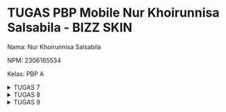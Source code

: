 # TUGAS PBP Mobile Nur Khoirunnisa Salsabila - BIZZ SKIN

Nama: Nur Khoirunnisa Salsabila

NPM: 2306165534

Kelas: PBP A

<details>
  <summary>TUGAS 7</summary>

# 1. Jelaskan apa yang dimaksud dengan stateless widget dan stateful widget, dan jelaskan perbedaan dari keduanya.

#### Stateless Widget
- Widget yang statis/tidak berubah (immutable)
- Tidak memiliki state internal yang bisa berubah selama widget hidup
- Dibuat ulang setiap kali ada perubahan, bukan diupdate
- Cocok untuk UI yang tidak perlu berubah seperti text, icon, atau layout statis
- Contoh di kode saya: `MyApp`, `MyHomePage`, `InfoCard`, `ItemCard`
  ![image](https://github.com/user-attachments/assets/736815ce-0c8b-49b9-88ec-eb1cd5685c4e)
  ![image](https://github.com/user-attachments/assets/5a0e03f9-16e8-4703-b26c-ab072c976e7d)
  ![image](https://github.com/user-attachments/assets/deb019a7-3a57-4f5f-9055-add1f7654a1b)
  ![image](https://github.com/user-attachments/assets/0c3f4b43-e66f-4969-a0a3-f4ed298d611c)

#### Stateful Widget
- Widget yang dinamis dan dapat berubah (mutable)
- Memiliki state internal yang bisa diupdate selama widget hidup
- Dapat memperbarui tampilan ketika ada perubahan data
- Cocok untuk UI yang interaktif seperti form, animasi, atau data yang berubah
- **Contoh**: `Checkbox`, `Slider`, dan `TextField` (dengan perubahan state).

### Perbedaan antara Stateless dan Stateful Widget

| Aspect               | Stateless Widget                            | Stateful Widget                            |
|----------------------|---------------------------------------------|--------------------------------------------|
| **State**            | Tidak memiliki state internal               | Memiliki state yang dapat berubah          |
| **Penggunaan**       | UI statis, tidak berubah                    | UI dinamis, berubah berdasarkan state      |
| **Perubahan Tampilan** | Tidak dapat diperbarui setelah dibuat       | Dapat diperbarui dengan `setState()`       |
| **Contoh**           | `Text`, `Icon`, `Image`                    | `Checkbox`, `Slider`, `TextField`          |

# 2. Sebutkan widget apa saja yang kamu gunakan pada proyek ini dan jelaskan fungsinya.
* **Structural Widgets:**
  - **MaterialApp:** Widget root yang menyediakan framework material design
    ![image](https://github.com/user-attachments/assets/155a3cda-f673-4c7a-8757-64a56eb56af3)
    
  - **Scaffold:** Memberikan struktur layout dasar material design
    ![image](https://github.com/user-attachments/assets/98bc3adf-97e6-4023-8917-c4b69a2f8a4c)

  - **Column:** Mengatur children secara vertikal
    ![image](https://github.com/user-attachments/assets/9d613f5e-cc82-4da3-a41b-65e1a241ceb1)

  - **Row:** Mengatur children secara horizontal
    ![image](https://github.com/user-attachments/assets/e9c66cc7-896f-40f3-b950-31b41292c65c)

  - **Container:** Wadah yang dapat dikustomisasi dengan padding, margin, dll
    ![image](https://github.com/user-attachments/assets/74da29b1-2768-4b9c-8d46-fcc13803ef8e)

  - **Center:** Menempatkan child di tengah
    ![image](https://github.com/user-attachments/assets/0673c116-0953-4c37-b01e-eb1b560c5ef9)

  - **GridView:** Menampilkan items dalam grid layout
    ![image](https://github.com/user-attachments/assets/76d756ca-4c6a-4007-a624-f92d6d23fe40)


* **UI Elements:**
  - **AppBar:** Bar aplikasi di bagian atas
    ![image](https://github.com/user-attachments/assets/1f792a88-c1bd-478f-933a-dad1dc60607e)

  - **Card:** Menampilkan konten dalam bentuk card material design
    ![image](https://github.com/user-attachments/assets/8f64a4d6-fddb-45bb-98a1-635c730ab68d)

  - **Text:** Menampilkan text
    ![image](https://github.com/user-attachments/assets/2bbca2b1-b4fc-4c93-93ba-3bbc6ac602d5)

  - **Icon:** Menampilkan icon
    ![image](https://github.com/user-attachments/assets/a8d35f46-871c-439f-ae06-ee9ca82dd556)

  - **InkWell:** Memberikan efek ripple saat ditekan
  - **Material:** Memberikan visual material design
    ![image](https://github.com/user-attachments/assets/da783f24-53f2-4dfa-b4c6-9528577f171a)


* **Layout Widgets:**
  - **Padding:** Memberikan padding pada widget
  - **SizedBox:** Memberikan space kosong dengan ukuran tertentu
    ![image](https://github.com/user-attachments/assets/e9372c1d-f382-48e3-ae62-19c254742af3)

* **Custom Widgets:**
  - **InfoCard:** Widget kustom yang digunakan untuk menampilkan informasi dalam bentuk kartu.
    ![image](https://github.com/user-attachments/assets/3653bdd7-fe0b-4595-b36a-8b4a8a5932d4)

  - **ItemCard:** Widget kustom yang digunakan untuk menampilkan ikon dan teks dalam bentuk kartu.
    ![image](https://github.com/user-attachments/assets/64250a35-0c01-44a6-bf0f-f56856dac06b)

# **3. Apa fungsi dari setState()? Jelaskan variabel apa saja yang dapat terdampak dengan fungsi tersebut.**

- Fungsi dari `setState()` adalah method yang digunakan dalam `StatefulWidget` untuk memberitahu framework bahwa internal state telah berubah dan perlu melakukan rebuild widget.
- Saat `setState()` dipanggil, Flutter akan menjalankan ulang metode `build()` dari widget tersebut untuk memperbarui tampilan sesuai dengan perubahan state.
- Dalam kode saya saat ini tidak ada penggunaan `setState()` karena semua widget adalah stateless. 

**Variabel yang dapat terdampak adalah:**
- Variabel yang dideklarasikan sebagai `non-final` dalam class `State` (Semua variabel yang berada dalam kelas State dari `StatefulWidget` dapat terdampak oleh `setState()`).
- Variabel yang diupdate di dalam fungsi `setState()`

# **4. Jelaskan perbedaan antara const dengan final.**

* `const`:
  - Variabel harus diinisialisasi pada saat compile-time
  - `const` digunakan untuk mendeklarasikan nilai yang bersifat konstan, tidak akan pernah berubah.
  - Nilai harus sudah diketahui sebelum program dijalankan
  - Membuat objek menjadi deeply immutable
  - Contoh: const Text('Hello')

* `final`:
  - Variabel bisa diinisialisasi pada runtime
  - Nilai bisa ditentukan saat program berjalan
  - Hanya membuat referensi variabel immutable, bukan nilai dalamnya
  - `final` digunakan untuk mendeklarasikan variabel yang nilainya hanya dapat diinisialisasi sekali dan tidak dapat diubah setelah itu.
  - Nilai yang dideklarasikan dengan `final` dapat ditentukan pada saat di-compile (runtime).
  - `final` sering digunakan untuk variabel yang nilainya baru diketahui pada saat runtime.
Contoh: final String name = getName()

| Aspect               | `const`                                 | `final`                                |
|----------------------|-----------------------------------------|----------------------------------------|
| **Saat Kompilasi**   | Harus sudah diketahui nilainya          | Bisa ditentukan saat runtime           |
| **Perubahan Nilai**  | Tidak bisa diubah setelah diinisialisasi | Tidak bisa diubah setelah diinisialisasi |

- **Const**: Digunakan untuk nilai yang sudah diketahui saat kompilasi dan bersifat konstan, tidak dapat diubah selama runtime.
- **Final**: Menyimpan nilai yang hanya dapat diinisialisasi sekali, namun nilainya bisa ditentukan selama runtime.

# **5. Jelaskan bagaimana cara kamu mengimplementasikan checklist-checklist di atas.**

**1. Membuat Projek Flutter dengan command:**
``flutter create bizz_skin_mobile``

**2. Membuat tiga tombol sederhana dengan ikon dan teks**
- Membuka file menu.dart dan menambahkan daftar item dengan ikon dan teks:
  ```dart
  final List<ItemHomepage> items = [
    ItemHomepage("Lihat Daftar Produk", Icons.production_quantity_limits_rounded, Colors.pink), 
    ItemHomepage("Tambah Produk", Icons.add, Colors.purple), 
    ItemHomepage("Logout", Icons.logout, Colors.blue), 
  ];
  
- Menggunakan GridView untuk menampilkan tombol-tombol dalam bentuk grid:
  ```dart
  GridView.count(
                    primary: true,
                    padding: const EdgeInsets.all(20),
                    crossAxisSpacing: 10,
                    mainAxisSpacing: 10,
                    crossAxisCount: 3,
                    shrinkWrap: true,
                    children: items.map((ItemHomepage item) {
                      return ItemCard(item);
                    }).toList(),
                  ),

**3. Membuat Warna-warna yang berbeda untuk setiap tombol**
- Buka file `menu.dart` kemudian atur warna latar belakang untuk setiap ombol di dalam `ItemCard`:
  ```dart
    class ItemCard extends StatelessWidget {
    final ItemHomepage item;
  
    const ItemCard(this.item, {super.key});
  
    @override
    Widget build(BuildContext context) {
      return Material(
        color: item.color,
        borderRadius: BorderRadius.circular(12),
        child: InkWell(
          onTap: () {
            ScaffoldMessenger.of(context)
              ..hideCurrentSnackBar()
              ..showSnackBar(SnackBar(
                  content: Text("Kamu telah menekan tombol ${item.name}!")));
          },
          child: Container(
            padding: const EdgeInsets.all(8),
            child: Center(
              child: Column(
                mainAxisAlignment: MainAxisAlignment.center,
                children: [
                  Icon(
                    item.icon,
                    color: Colors.white,
                    size: 30.0,
                  ),
                  const Padding(padding: EdgeInsets.all(3)),
                  Text(
                    item.name,
                    textAlign: TextAlign.center,
                    style: const TextStyle(color: Colors.white),
                  ),
                ],
              ),
            ),
          ),
        ),
      );
    }
  }

**4. Memunculkan Snackbar**
- Menambahkan 'action' pada setiap tombol di dalam ItemCard agar dapat memunculkan Snackbar:
  ```dart
  onTap: () {
          ScaffoldMessenger.of(context)
            ..hideCurrentSnackBar()
            ..showSnackBar(SnackBar(
                content: Text("Kamu telah menekan tombol ${item.name}!")));
        },

**5. Personalized Tema untuk BizzSkin**
 - Buka file `main.dart` dan atur warna tema aplikasi:
   ```dart
   colorScheme: ColorScheme.fromSwatch().copyWith(
          primary: const Color(0xFF800000),
          secondary: const Color(0xFF600000),
        ),
        useMaterial3: true,
     ),

 - Mengatur `home` untuk menampilkan `MyHomePage`:
   ```dart
   home: MyHomePage(),
   
 - Membuka file `menu.dart` dan menambahkan `AppBar`:
   ```dart
   appBar: AppBar(
        title: const Text(
          'Bizz Skin',
          style: TextStyle(
            color: Colors.white,
            fontWeight: FontWeight.bold,
          ),
        ),
        backgroundColor: Theme.of(context).colorScheme.primary,
      ),
   
 - Menambahkan `InfoCard` untuk menampilkan informasi user:
   ```dart
   Row(
              mainAxisAlignment: MainAxisAlignment.spaceEvenly,
              children: [
                InfoCard(title: 'NPM', content: npm),
                InfoCard(title: 'Name', content: name),
                InfoCard(title: 'Class', content: className),
              ],
            ),
   

**6. Melakukan add, commit, dan push.**




</details>


<details>
  <summary>TUGAS 8</summary>

# 1. Apa kegunaan `const` di Flutter? Jelaskan apa keuntungan ketika menggunakan `const` pada kode Flutter? Kapan sebaiknya kita menggunakan `const`, dan kapan sebaiknya tidak digunakan?

## - Kegunaan `const` di Flutter?
Pada Flutter, `const` digunakan untuk membuat objek atau widget bersifat immutable (tidak berubah) dan pada waktu kompilasi (compile-time). Ketika sebuah widget atau objek diinisialisasi dengan `const`, Flutter mengalokasikan memori hanya sekali dan dapat melakukan optimisasi untuk tidak membuat ulang objek tersebut jika digunakan berulang kali.

## - Keuntungan ketika menggunakan `const` pada Flutter?
* Dengan mendefinisikan widget sebagai `const`, Flutter dapat menggunakan objek yang sama di beberapa tempat tanpa membuat ulang widget, menghemat memori (memori lebih efisien).
* Karena widget `const` tidak berubah, Flutter dapat menghindari rendering ulang pada setiap perubahan state yang tidak mempengaruhi widget tersebut (mengoptimalkan performa aplikasi).
* Kode menjadi lebih mudah diprediksi dan stabil, karena nilai const tidak bisa diubah setelah diinisialisasi.


## - Kapan sebaiknya kita menggunakan `const`?
* Ketika kita tahu bahwa widget tidak akan berubah atau ketika kita tidak ingin widget tersebut dirender ulang setiap kali ada perubahan state di atasnya.
* Widget yang tidak bergantung pada data dinamis

## - Kapan sebaiknya kita tidak menggunakan `const`?
* Jika widget atau objek memiliki nilai yang berubah selama runtime atau bergantung pada input yang tidak diketahui saat compile-time.
* Widget yang bergantung pada data dinamis

## Contoh penggunaan `const` pada kode saya:
```dart
 const SizedBox(height: 16.0),
            Center(
              child: Column(
                children: [
                  const Padding(
                    padding: EdgeInsets.only(top: 16.0),
                    child: Text(
                      'Welcome to Bizz Skin!',
                      style: TextStyle(
                        fontWeight: FontWeight.bold,
                        fontSize: 18.0,
                      ),
                    ),
                  ),
```

# 2. Jelaskan dan bandingkan penggunaan Column dan Row pada Flutter. Berikan contoh implementasi dari masing-masing layout widget ini!

## Column
* Widget yang digunakan untuk menata anak-anaknya secara vertikal. Setiap widget anak akan ditempatkan di bawah widget anak yang sebelumnya.
* Menggunakan mainAxisAlignment untuk pengaturan vertikal
* Menggunakan crossAxisAlignment untuk pengaturan horizontal

* Contoh implementasi column pada kode saya:
  ```dart
  Column(
                children: [
                  const Padding(
                    padding: EdgeInsets.only(top: 16.0),
                    child: Text(
                      'Welcome to Bizz Skin!',
                      style: TextStyle(
                        fontWeight: FontWeight.bold,
                        fontSize: 18.0,
                      ),
                    ),
                  ),
                  GridView.count(
                    primary: true,
                    padding: const EdgeInsets.all(20),
                    crossAxisSpacing: 10,
                    mainAxisSpacing: 10,
                    crossAxisCount: 3,
                    shrinkWrap: true,
                    children: items.map((ItemHomepage item) {
                      return ItemCard(item);
                    }).toList(),
                  ),
                ],
              ),
Pada `MenuScreen`, `Column` digunakan untuk menata widget secara vertikal, seperti teks "Welcome to Bizz Skin!" dan `GridView` yang menampilkan item-item menu.
  
## Row
* Widget yang digunakan untuk menata anak-anaknya secara horizontal. Setiap widget anak akan ditempatkan di sebelah kanan widget anak sebelumnya.
* Menggunakan mainAxisAlignment untuk pengaturan horizontal
* Menggunakan crossAxisAlignment untuk pengaturan vertikal

*Contoh implementasi dari kode saya:
```dart
Row(
  mainAxisAlignment: MainAxisAlignment.spaceEvenly,
  children: [
    InfoCard(title: 'NPM', content: userId),
    InfoCard(title: 'Username', content: userName),
    InfoCard(title: 'Class', content: className),
  ],
```
Pada halaman `MenuScreen`, `Row` digunakan untuk menata `InfoCard` secara horizontal. Dengan demikian, informasi pengguna ditampilkan dalam satu baris.

## Perbandingan penggunaan Column dan Row pada Flutter
- Gunakan Column ketika:
  * Menampilkan daftar item secara vertikal
  * Membuat form dengan input fields
  * Menyusun konten dari atas ke bawah

- Gunakan Row ketika:
  * Membuat navigation bar
  * Menampilkan item secara horizontal
  * Menyusun tombol berdampingan
  * Membuat layout dengan elemen sejajar horizontal
 
- Perbandingan properties penting column dan row:
  1. mainAxisAlignment:
     * Column: Mengatur posisi vertikal (top, center, bottom, spaceEvenly, etc.)
     * Row: Mengatur posisi horizontal (start, center, end, spaceEvenly, etc.)
  2. crossAxisAlignment:
     * Column: Mengatur posisi horizontal (start, center, end, stretch)
     * Row: Mengatur posisi vertikal (start, center, end, stretch)
   3. mainAxisSize:
      * min: Mengambil ruang minimal yang dibutuhkan
      * max: Mengambil seluruh ruang yang tersedia
        
- Kesimpulan:
  * Column:
    1. Arah: Vertikal (atas ke bawah)
    2. Main Axis: Vertikal
    3. Cross Axis: Horizontal
  * Row:
    1. Arah: Horizontal (kiri ke kanan)
    2. Main Axis: Horizontal
    3. Cross Axis: Vertikal

# 3. Sebutkan apa saja elemen input yang kamu gunakan pada halaman form yang kamu buat pada tugas kali ini. Apakah terdapat elemen input Flutter lain yang tidak kamu gunakan pada tugas ini? Jelaskan!

**Pada halaman form   ProductEntryFormPage   di aplikasi Bizz Skin, elemen input yang digunakan adalah sebagai berikut:**

* TextFormField untuk input teks umum (nama produk dan deskripsi produk):
  - Nama produk diinput menggunakan TextFormField dengan validasi yang memastikan bahwa input tidak kosong, memiliki panjang minimal 3 karakter, dan maksimal 50 karakter.
  - Deskripsi produk juga menggunakan TextFormField dengan validasi untuk memastikan input tidak kosong, memiliki panjang minimal 5 karakter, dan maksimal 500 karakter.
* TextFormField untuk input angka (jumlah produk):
  - Jumlah produk diinput menggunakan TextFormField dengan tipe input angka (number) serta validasi yang memastikan input tidak kosong, berupa angka, bernilai non-negatif, tidak boleh 0, dan tidak lebih dari 10,000.
* ElevatedButton untuk menyimpan data yang telah dimasukkan ke dalam form.

**Elemen input flutter lain yang tidak saya gunakan pada tugas ini**
* `Checkbox`:
  - untuk input boolean, misal opsi ya/tidak.
  - Cocok untuk multiple selection
  - Contoh: daftar todo, pemilihan fitur/opsi
* `DropdownButton`:
  - Untuk memilih satu item dari daftar opsi
  - Hemat ruang karena opsi tersembunyi
  - Contoh: pemilihan kategori, filter
* `DatePicker`:
  - Untuk memilih tanggal
  - Interface kalender yang user-friendly
  - Contoh: tanggal lahir, jadwal appointment
* `TimePicker`:
  - Untuk memilih waktu
  - Interface jam yang user-friendly
  - Contoh: pengaturan alarm, jadwal meeting
* `Radio Button`:
  - Untuk memilih satu opsi dari beberapa pilihan
  - Hanya satu pilihan yang bisa dipilih
  - Contoh: pemilihan gender, tingkat pendidikan
* `Switch`:
  -  Toggle on/off (untuk input boolean dengan tampilan switch)
  -  Biasanya untuk pengaturan
  -  Contoh: dark mode, notifikasi
* `Slider`:
  - Untuk memilih nilai dalam rentang tertentu (untuk input angka dalam rentang tertentu dengan cara menggeser)
  - Cocok untuk input numerik dengan range
  - Contoh: volume, brightness, filter strength
* `ColorPicker`:
  - Untuk memilih warna
  - Biasanya untuk customization
  - Contoh: tema aplikasi, pengaturan tampilan

# 4. Bagaimana cara kamu mengatur tema (theme) dalam aplikasi Flutter agar aplikasi yang dibuat konsisten? Apakah kamu mengimplementasikan tema pada aplikasi yang kamu buat?

**Ya, saya telah mengimplementasikan tema dalam aplikasi Bizz Skin Mobile. Implementasi ini ada dalam file   `main.dart`:**
```dart
theme: ThemeData(
  colorScheme: ColorScheme.fromSwatch().copyWith(
    primary: const Color(0xFF800000),
    secondary: const Color(0xFF600000),
  ),
  useMaterial3: true,
),
```

Pada Flutter, konsistensi tema dapat diatur menggunakan `ThemeData`, yang diterapkan secara global dalam `MaterialApp` melalui properti `theme`. Dengan demikian, memungkinkan kita untuk mengatur warna, font, dan gaya visual lainnya secara konsisten. Nanti tema akan diterapkan secara global ke seluruh app, semua widget juga akan mengikuti gaya yang telah diset.

Pada Bizz Skin, tema diatur di dalam `main.dart`, dan tema digunakan untuk menetapkan warna primer dan sekunder yang konsisten di seluruh aplikasi. Warna utama dengan `primary: const Color(0xFF800000)`, Warna sekunder dengan `secondary: const Color(0xFF600000)`, supaya tidak monoton, tetapi tetap konsisten. Kemudian Properti `useMaterial3` diset `true`.

# 5. Bagaimana cara kamu menangani navigasi dalam aplikasi dengan banyak halaman pada Flutter?
Di aplikasi Bizz Skin, navigasi antar halaman diatur menggunakan `Navigator` dan `MaterialPageRoute`:

- `Navigator.push` digunakan untuk menavigasi ke halaman baru dan menambahkan halaman tersebut ke dalam stack navigasi.
- `Navigator.pushReplacement` digunakan untuk menavigasi ke halaman baru dengan menggantikan halaman saat ini di stack navigasi.

1. Navigasi dari `MenuScreen` ke `ProductEntryFormPage` terjadi saat pengguna menekan tombol "Tambah Produk".
```dart
Navigator.push(
              context,
              MaterialPageRoute(
                builder: (context) => const ProductEntryFormPage(),
              ),
            );
          }
```
Contoh lain:
```dart
// ... existing code ...
ListTile(
  leading: const Icon(Icons.home_outlined),
  title: const Text('Halaman Utama'),
  onTap: () {
    Navigator.pushReplacement(
      context,
      MaterialPageRoute(
        builder: (context) => MenuScreen(), // Menuju ke MenuScreen
      ),
    );
  },
),
```
Ini akan menavigasi ke `MenuScreen` (Halaman Utama)

```dart
ListTile(
  leading: const Icon(Icons.shopping_bag),
  title: const Text('Tambah Produk'),
  onTap: () {
    Navigator.pushReplacement(
      context,
      MaterialPageRoute(
        builder: (context) => const ProductEntryFormPage(), // Menuju ke ProductEntryFormPage
      ),
    );
  },
),
```
Ini akan menavigasi ke `ProductEntryFormPage` (halaman form tambah produk)


2. Untuk navigasi dari `LeftDrawer` ke halaman page item menu yang sesuai dipilih user.
```dart
 ListTile(
            leading: const Icon(Icons.home_outlined),
            title: const Text('Halaman Utama'),
            onTap: () {
              Navigator.pushReplacement(
                context,
                MaterialPageRoute(
                  builder: (context) => MenuScreen(), // hapus const
                ),
              );
            },
          ),
          ListTile(
            leading: const Icon(Icons.shopping_bag),
            title: const Text('Tambah Produk'),
            onTap: () {
              Navigator.pushReplacement(
                context,
                MaterialPageRoute(
                  builder: (context) => const ProductEntryFormPage(),
                ),
              );
            },
          ),
        ],
```
**Kesimpulan:**
Navigasi yang Sudah Diimplementasikan
1. `product_card.dart`
   ```dart
   // Navigasi dari card ke form
    Navigator.push(
      context,
      MaterialPageRoute(
        builder: (context) => const ProductEntryFormPage(),
      ),
    );
2. left_drawer.dart
   ```dart
   // Navigasi dari drawer dengan pushReplacement
    Navigator.pushReplacement(
      context,
      MaterialPageRoute(
        builder: (context) => MenuScreen(),
      ),
    );
</details>


<details>
  <summary>TUGAS 9</summary>
  
# 1. Jelaskan mengapa kita perlu membuat model untuk melakukan pengambilan ataupun pengiriman data JSON? Apakah akan terjadi error jika kita tidak membuat model terlebih dahulu?

* Pentingnya model:
  - Model mempermudah kita dalam mendefinisikan struktur data JSON yang akan dikirim atau diterima. Dengan menggunakan model, kita dapat memastikan bahwa data yang ditangani sesuai dengan format yang diinginkan.
  - Kemudahan Parsing: Model menyediakan kerangka untuk parsing data JSON ke dalam objek yang dapat digunakan oleh aplikasi, sehingga mengurangi kesalahan pemrosesan data.
  - Scalability: Jika data JSON berkembang, perubahan hanya perlu dilakukan pada model, bukan di seluruh bagian kode.
  - Mempermudah akses data dengan properti yang terdefinisi
  - Memudahkan maintenance code
  - Meningkatkan readability
  - Model memastikan tipe data yang konsisten
  - Membantu menghindari runtime errors
  - Memberikan autocomplete dan compile-time checking

* Jika tidak membuat model:
  - Error Parsing: Tanpa model, ada risiko tinggi error saat data yang diterima tidak sesuai dengan ekspektasi (misalnya, tipe data atau atribut yang salah).
  - Code Maintenance: Kode akan menjadi sulit dipelihara karena tidak ada standar yang jelas untuk menangani data JSON.
  - Tidak ada validasi tipe data
  - Rawan typo saat mengakses keys
  - Tidak ada autocomplete
  - Lebih sulit untuk maintenance

# 2. Jelaskan fungsi dari library http yang sudah kamu implementasikan pada tugas ini
Library `http` digunakan untuk melakukan operasi HTTP dalam aplikasi, seperti:
- Komunikasi dengan Django backend
- Send request GET untuk mengambil data produk
- Send request POST saat login/register
- Handle response dari server
- Atur headers dan cookies untuk autentikasi
  
# 3. Jelaskan fungsi dari CookieRequest dan jelaskan mengapa instance CookieRequest perlu untuk dibagikan ke semua komponen di aplikasi Flutter.
Fungsi `CookieRequest:`
* CookieRequest digunakan untuk menangani sesi pengguna dalam aplikasi Flutter dengan Django.
* Menyimpan cookie yang diterima dari server setelah login, yang digunakan untuk autentikasi di permintaan berikutnya.
* Mempermudah pengelolaan status login dan logout.
* Digunakan di semua halaman yang perlu autentikasi
* User tetap login saat pindah halaman
* Handle cookies Django untuk security

Mengapa instance perlu dibagikan ke semua komponen?
* Konsistensi Sesi: Dengan instance yang sama, semua komponen dapat berbagi informasi sesi pengguna.
* Mempermudah Akses Data: Komponen yang membutuhkan data sesi tidak perlu membuat ulang instance, sehingga menghemat memori dan menghindari multiple instances.
* Integrasi Mudah: Komponen bisa langsung menggunakan cookie yang sudah tersimpan tanpa perlu pengaturan tambahan.

# 4. Jelaskan mekanisme pengiriman data mulai dari input hingga dapat ditampilkan pada Flutter.

1. User input data produk di form
2. Data dikumpulkan saat tombol Save ditekan
3. Flutter mengubah data jadi JSON
4. Dikirim ke Django via POST request
5. Django memproses dan simpan ke database
6. Flutter fetch data terbaru
7. Data ditampilkan dalam bentuk card

penjelasan:
1. Input Form
   ```dart
   // Form dibungkus dengan Form widget untuk validasi
    Form(
      key: _formKey, // Global key untuk mengakses state form
      child: TextFormField(
        controller: _nameController, // Controller untuk mengelola input
        decoration: InputDecoration(
          labelText: 'Nama Produk',
          hintText: 'Masukkan nama produk',
          border: OutlineInputBorder(),
        ),
        // Menyimpan nilai input ke variable
        onChanged: (String? value) {
          setState(() {
            _name = value!;
          });
        },
        // Validasi input
        validator: (String? value) {
          if (value == null || value.isEmpty) {
            return "Nama tidak boleh kosong!";
          }
          return null;
        },
      ),
    )

2. Validasi Form
   ```dart
   // Ketika tombol submit ditekan
    ElevatedButton(
      onPressed: () async {
        // Cek apakah semua validator dalam form passed
        if (_formKey.currentState!.validate()) {
          // Lanjut ke proses pengiriman data
          _formKey.currentState!.save(); // Simpan nilai form
        } else {
          // Tampilkan pesan error jika validasi gagal
          ScaffoldMessenger.of(context).showSnackBar(
            const SnackBar(
              content: Text("Mohon isi semua field dengan benar!"),
            ),
          );
        }
      }
    )

3. Persiapan Data
   ```dart
   // Data dikumpulkan dari form dan diformat sesuai kebutuhan server
    final data = {
      'name': _name,
      'price': _price.toString(),
      'description': _description,
      'skin_type': _skinType,
    };
    
    // Data di-encode menjadi JSON
    String jsonData = jsonEncode(data);

4. Pengiriman ke Server
   ```dart
       try {
      // Kirim request POST ke Django backend
      final response = await request.postJson(
        "http://127.0.0.1:8000/create-flutter/",
        jsonData
      );
      
      // request.postJson akan:
      // 1. Menambahkan headers yang diperlukan (termasuk CSRF token)
      // 2. Mengirim request dengan method POST
      // 3. Menunggu response dari server
      // 4. Menghandle cookies yang diterima
      
    } catch (e) {
      // Handle error network atau server
      ScaffoldMessenger.of(context).showSnackBar(
        SnackBar(content: Text("Error: ${e.toString()}")),
      );
    }

5. Handle Response
   ```dart
       if (context.mounted) {
      if (response['status'] == 'success') {
        // Tampilkan pesan sukses
        ScaffoldMessenger.of(context).showSnackBar(
          const SnackBar(
            content: Text("Produk berhasil ditambahkan!"),
          ),
        );
        
        // Reset form
        _formKey.currentState!.reset();
        
        // Navigate ke halaman lain (opsional)
        Navigator.pushReplacement(
          context,
          MaterialPageRoute(builder: (context) => ProductListPage()),
        );
        
      } else {
        // Tampilkan pesan error dari server
        ScaffoldMessenger.of(context).showSnackBar(
          SnackBar(
            content: Text(response['message'] ?? "Terjadi kesalahan"),
          ),
        );
      }
    }

6. Di sisi Django (Backend)
   ```dart
   @csrf_exempt
    def create_product_flutter(request):
        if request.method == 'POST':
            try:
                data = json.loads(request.body)
                
                # Buat instance produk baru
                new_product = Product.objects.create(
                    user = request.user,
                    name = data['name'],
                    price = int(data['price']),
                    description = data['description'],
                    skin_type = data['skin_type']
                )
                
                # Kirim response sukses
                return JsonResponse({
                    "status": "success",
                    "message": "Product successfully created!"
                }, status=200)
                
            except Exception as e:
                # Kirim response error
                return JsonResponse({
                    "status": "error",
                    "message": str(e)
                }, status=400)


# 5. Jelaskan mekanisme autentikasi dari login, register, hingga logout. Mulai dari input data akun pada Flutter ke Django hingga selesainya proses autentikasi oleh Django dan tampilnya menu pada Flutter.
Login
- User input username & password
- Data dikirim ke endpoint Django `/auth/login/`
- Django validasi kredensial
- Jika valid, buat session & kirim cookie
- Flutter simpan cookie di CookieRequest
- Redirect ke menu utama
- Penjelasan:
  ```dart
    // 1. Input credentials di Flutter
  final response = await request.login(
    "http://127.0.0.1:8000/auth/login/",
    {
      'username': username,
      'password': password,
    }
  );

  // 2. Django memvalidasi
  // 3. Django mengirim response
  // 4. Flutter menerima dan mengupdate UI

Register
- User isi form registrasi
- Data dikirim ke `/auth/register/`
- Django validasi & buat user baru
- Redirect ke login page
- Penjelasan:
  ```dart
  // 1. Input data registrasi
  final response = await request.postJson(
    "http://127.0.0.1:8000/auth/register/",
    jsonEncode({
      "username": username,
      "password1": password1,
      "password2": password2,
    })
  );
  
  // 2. Django membuat user baru
  // 3. Response dikirim ke Flutter

Logout
- User tekan tombol logout
- Request ke `/auth/logout/`
- Django hapus session
- Flutter hapus cookie
- Kembali ke login page
- Penjelasan:
  ```dart
  // 1. Request logout
  final response = await request.logout(
    "http://127.0.0.1:8000/auth/logout/"
  );
  
  // 2. Django menghapus session
  // 3. Flutter update UI ke login page


## Login, Register, dan Logout Flow

### **1. Login**
   
**A. Di Flutter (Frontend):**
```dart
// 1. User mengisi form login
final _usernameController = TextEditingController();
final _passwordController = TextEditingController();

// 2. Saat tombol login ditekan
ElevatedButton(
  onPressed: () async {
    String username = _usernameController.text;
    String password = _passwordController.text;

    // 3. Kirim request login ke Django
    final response = await request.login(
      "http://127.0.0.1:8000/auth/login/",
      {
        'username': username,
        'password': password,
      }
    );

    // 4. Handle response
    if (request.loggedIn) {
      String message = response['message'];
      String uname = response['username'];
      
      // 5. Jika sukses, navigate ke home
      Navigator.pushReplacement(
        context,
        MaterialPageRoute(builder: (context) => MenuScreen()),
      );
      
      // 6. Tampilkan pesan sukses
      ScaffoldMessenger.of(context).showSnackBar(
        SnackBar(content: Text("$message Selamat datang, $uname.")),
      );
    } else {
      // 7. Jika gagal, tampilkan error
      showDialog(
        context: context,
        builder: (context) => AlertDialog(
          title: const Text('Login Gagal'),
          content: Text(response['message']),
          actions: [
            TextButton(
              child: const Text('OK'),
              onPressed: () => Navigator.pop(context),
            ),
          ],
        ),
      );
    }
  },
)
```
**B. Di Django (Backend):**
```dart
@csrf_exempt
def login(request):
    username = request.POST['username']
    password = request.POST['password']
    
    user = authenticate(username=username, password=password)
    if user is not None:
        if user.is_active:
            auth_login(request, user)
            return JsonResponse({
                "status": True,
                "message": "Login sukses!",
                "username": user.username,
                "user_id": user.id,
            })
    return JsonResponse({
        "status": False,
        "message": "Username atau password salah!"
    })
```


### **2. Register Flow**
   
**A. Di Flutter:**
```dart
// 1. User mengisi form register
final _usernameController = TextEditingController();
final _passwordController = TextEditingController();
final _confirmPasswordController = TextEditingController();

// 2. Saat tombol register ditekan
ElevatedButton(
  onPressed: () async {
    String username = _usernameController.text;
    String password1 = _passwordController.text;
    String password2 = _confirmPasswordController.text;

    // 3. Validasi password match
    if (password1 != password2) {
      ScaffoldMessenger.of(context).showSnackBar(
        const SnackBar(content: Text("Password tidak cocok!")),
      );
      return;
    }

    // 4. Kirim request register ke Django
    final response = await request.postJson(
      "http://127.0.0.1:8000/auth/register/",
      jsonEncode({
        "username": username,
        "password1": password1,
        "password2": password2,
      })
    );

    // 5. Handle response
    if (response['status'] == 'success') {
      // 6. Jika sukses, navigate ke login
      Navigator.pushReplacement(
        context,
        MaterialPageRoute(builder: (context) => const LoginPage()),
      );
      ScaffoldMessenger.of(context).showSnackBar(
        const SnackBar(content: Text("Registrasi berhasil!")),
      );
    } else {
      // 7. Jika gagal, tampilkan error
      ScaffoldMessenger.of(context).showSnackBar(
        SnackBar(content: Text(response['message'])),
      );
    }
  },
)
```

**B. Di Django (Backend):**
```dart
@csrf_exempt
def register(request):
    if request.method == 'POST':
        data = json.loads(request.body)
        
        try:
            # Validasi data
            if data['password1'] != data['password2']:
                return JsonResponse({
                    'status': 'failed',
                    'message': 'Password tidak cocok!'
                })
                
            # Cek username exists
            if User.objects.filter(username=data['username']).exists():
                return JsonResponse({
                    'status': 'failed',
                    'message': 'Username sudah digunakan!'
                })
                
            # Buat user baru
            user = User.objects.create_user(
                username=data['username'],
                password=data['password1']
            )
            user.save()
            
            return JsonResponse({
                'status': 'success',
                'message': 'Register berhasil!'
            })
            
        except Exception as e:
            return JsonResponse({
                'status': 'failed',
                'message': str(e)
            })
```

### **3. Logout Flow**

**A. Di Flutter:**
```dart
// 1. Saat tombol logout ditekan
onTap: () async {
  // 2. Kirim request logout
  final response = await request.logout(
    "http://127.0.0.1:8000/auth/logout/"
  );
  
  // 3. Handle response
  if (response['status']) {
    String uname = response["username"];
    
    // 4. Tampilkan pesan sukses
    ScaffoldMessenger.of(context).showSnackBar(
      SnackBar(content: Text("Logout berhasil! Sampai jumpa, $uname.")),
    );
    
    // 5. Navigate ke login page
    Navigator.pushReplacement(
      context,
      MaterialPageRoute(builder: (context) => const LoginPage()),
    );
  }
}
```

**B. Di Django (Backend):**
```dart
@csrf_exempt
def logout(request):
    username = request.user.username
    try:
        auth_logout(request)
        return JsonResponse({
            "status": True,
            "message": "Logout berhasil!",
            "username": username
        })
    except:
        return JsonResponse({
            "status": False,
            "message": "Logout gagal!"
        })
```
 

# 6. Jelaskan bagaimana cara kamu mengimplementasikan checklist di atas secara step-by-step! (bukan hanya sekadar mengikuti tutorial).

## Setup Autentikasi pada Django untuk Flutter
1. Pada projek Django Bizz Skin sebelumnya, membuat `django-app` bernama `authentication`
2. Menambahkan `authentication` dan `corsheaders` ke `INSTALLED_APPS` pada main project settings.py
3. Menambahkan `django-cors-headers` ke `requirements.txt` dan menjalankan perintah `pip install django-cors-headers` untuk menginstal `library` yang dibutuhkan
4. Menambahkan `corsheaders.middleware.CorsMiddleware` ke `MIDDLEWARE` pada main project settings.py aplikasi Django Bizz Skin
5. Menambahkan beberapa variabel berikut ini pada main project settings.py aplikasi Django
   ```python
    CORS_ALLOW_ALL_ORIGINS = True
    CORS_ALLOW_CREDENTIALS = True
    CSRF_COOKIE_SECURE = True
    SESSION_COOKIE_SECURE = True
    CSRF_COOKIE_SAMESITE = 'None'
    SESSION_COOKIE_SAMESITE = 'None'
6. Kemudian membuat metode view untuk login pada `authentication/views.py`
   ```python
    from django.contrib.auth import authenticate, login as auth_login
    from django.http import JsonResponse
    from django.views.decorators.csrf import csrf_exempt
    
    @csrf_exempt
    def login(request):
        username = request.POST['username']
        password = request.POST['password']
        user = authenticate(username=username, password=password)
        if user is not None:
            if user.is_active:
                auth_login(request, user)
                # Status login sukses.
                return JsonResponse({
                    "username": user.username,
                    "status": True,
                    "message": "Login sukses!"
                    # Tambahkan data lainnya jika ingin mengirim data ke Flutter.
                }, status=200)
            else:
                return JsonResponse({
                    "status": False,
                    "message": "Login gagal, akun dinonaktifkan."
                }, status=401)
    
        else:
            return JsonResponse({
                "status": False,
                "message": "Login gagal, periksa kembali email atau kata sandi."
            }, status=401)
  7. Membuat file `urls.py` pada folder `authentication` dan tambahkan URL routing login tersebut, lalu tambahkan `path('auth/', include('authentication.urls'))`, pada file `bizz_skin_mobile/urls.py`.

## Implementasi Sistem Autentikasi pada Flutter
1. Implementasi Sistem Autentikasi
   - Membuat halaman login di login.dart pada `lib/screens/`
     ```dart
      class LoginPage extends StatefulWidget {
        @override
        Widget build(BuildContext context) {
          return Scaffold(
            body: Card(
              child: Column(
                children: [
                  TextFormField(
                    controller: _usernameController,
                    decoration: InputDecoration(labelText: "Username"),
                  ),
                  TextFormField(
                    controller: _passwordController,
                    obscureText: true,
                    decoration: InputDecoration(labelText: "Password"),
                  ),
                  ElevatedButton(
                    onPressed: () async {
                      final response = await request.login(
                        "http://127.0.0.1:8000/auth/login/",
                        {'username': username, 'password': password}
                      );
                    },
                    child: Text("Login"),
                  ),
                ],
              ),
            ),
          );
        }
      }

   - Membuat halaman register di register.dart untuk membuat akun baru pada `lib/screens/`
     ```dart
      import 'dart:convert';
      import 'package:flutter/material.dart';
      import 'package:bizz_skin_mobile/screens/login.dart';
      import 'package:pbp_django_auth/pbp_django_auth.dart';
      import 'package:provider/provider.dart';
      
      class RegisterPage extends StatefulWidget {
        const RegisterPage({super.key});
      
        @override
        State<RegisterPage> createState() => _RegisterPageState();
      }
      
      class _RegisterPageState extends State<RegisterPage> {
        final _usernameController = TextEditingController();
        final _passwordController = TextEditingController();
        final _confirmPasswordController = TextEditingController();
      
        @override
        Widget build(BuildContext context) {
          final request = context.watch<CookieRequest>();
          return Scaffold(
            appBar: AppBar(
              title: const Text('Register'),
              leading: IconButton(
                icon: const Icon(Icons.arrow_back),
                onPressed: () {
                  Navigator.pop(context);
                },
              ),
            ),
            body: Center(
            ...
      
   - Menghubungkan dengan endpoint Django `/auth/login/` dan `/auth/register/`
   - Menggunakan `CookieRequest` untuk manajemen session

## Membuat Model Kustom Product dari Endpoint Json
- Membuat model ProductEntry yang sesuai dengan model Django dari tampilan json bizz skin di django kemudian di copy ke quicktype untuk mendapatkan kode customnya, lalu paste di `lib/models/product_entry.dart`
  ```dart
  ...
  class Welcome {
    String model;
    String pk;
    Fields fields;

    Welcome({
        required this.model,
        required this.pk,
        required this.fields,
    });

    factory Welcome.fromJson(Map<String, dynamic> json) => Welcome(
        model: json["model"],
        pk: json["pk"],
        fields: Fields.fromJson(json["fields"]),
    );

    Map<String, dynamic> toJson() => {
        "model": model,
        "pk": pk,
        "fields": fields.toJson(),
    };
  }
  ...

## Membuat Halaman List/Daftar Produk
- Buat list_productentry.dart pada `lib/screens/` untuk menampilkan produk
- Menggunakan `FutureBuilder` untuk fetch data asinkronus
  ```dart
  Future<List<Welcome>> fetchProduct(request) async {
    final response = await request.get('http://127.0.0.1:8000/json/');
    / Melakukan decode response menjadi bentuk json
    var data = response;

    // Melakukan konversi data json menjadi object Product
    List<Welcome> listProducts = [];
    for (var d in data) {
      if (d != null) {
        listProducts.add(Welcome.fromJson(d));
      }
    }
    return listProducts;
  }
  ...

- Menampilkan name, description, price, dan skintype dalam bentuk card
- Filter otomatis berdasarkan user yang login (dihandle oleh Django backend/ pada views.py main Django)

## Membuat Halaman Detail Produk
Pada detail product saya ini sudah terdapat:
1. AppBar dengan:
   - Judul "Detail Produk"
   - Tombol back untuk kembali ke halaman sebelumnya/ke halaman daftar item
2. Body dengan Card yang berisi:
   - Nama produk dengan style bold dan ukuran 24.0
   - Deskripsi produk
   - Harga dalam format Rupiah
   - Tipe kulit
3. Terdapat juga navigasi di list produk yang akan mengarahkan ke detail produk page
   ```dart
   onTap: () {
    Navigator.push(
        context,
        MaterialPageRoute(
            builder: (context) => DetailProductPage(
                product: snapshot.data![index],  // Mengirim data produk yang dipilih
            ),
        ),
    );
    },
   
4. Halaman ini juga diaksesnya dengan menekan tombol "tap detail produk" pada page list produk

## Implementasi Fitur Logout
- Menambahkan tombol logout di menu utama pada file `menu.dart`
- Integrasi dengan endpoint `/auth/logout/`
  ```dart
  else if (item.name == "Logout") {
              final response = await request.logout(
                  "http://127.0.0.1:8000/auth/logout/");
              String message = response["message"];
              if (context.mounted) {
                  if (response['status']) {
                      String uname = response["username"];
                      ScaffoldMessenger.of(context).showSnackBar(SnackBar(
                          content: Text("$message Sampai jumpa, $uname."),
                      ));
                      Navigator.pushReplacement(
                          context,
                          MaterialPageRoute(builder: (context) => const LoginPage()),
                      );
                  } else {
                      ScaffoldMessenger.of(context).showSnackBar(
                          SnackBar(
                              content: Text(message),
                          ),
                      );
                  }
              }
          }
        },
  ```

## Implementasi/Melakukan Filter Produk Berdasarkan User yang Login
* Filter produk sudah terimplementasi secara otomatis karena:
  1. Saat create product, setiap produk diasosiasikan dengan request.user
  2. Endpoint JSON di Django memfilter produk berdasarkan user yang login
  3. Flutter app hanya menampilkan produk yang dikembalikan oleh endpoint
  4. Setiap user hanya bisa melihat produk yang mereka buat sendiri
  5. Filter asosiasi ini sudah di handle oleh backend django di `main/views.py` projek django

## Melakukan add, commit, dan push.

</details>  
